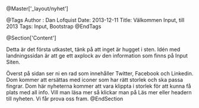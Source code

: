 ﻿@Master['_layout/nyhet']

@Tags
Author : Dan Lofquist
Date: 2013-12-11
Title: Välkommen Input, till 2013
Tags: Input, Bootstrap
@EndTags

@Section['Content']

Detta är det första utkastet, tänk på att inget är hugget i sten.
Idén med landningssidan är att ge ett axplock av den information som finns på Input Siten. 

Överst på sidan ser ni en rad som innehåller Twitter, Facebook och Linkedin. Dom kommer att ersättas med iconer som har rätt storlek och ska passa fingrar.
Dom här nyheterna kommer att vara klippta i storlek för att kunna få plats med all info. Vill man läsa mer så klickar man på Läs mer eller headern till nyheten. Vi får prova oss fram.
@EndSection